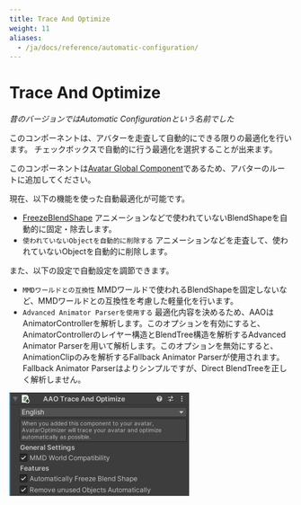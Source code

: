 ```yaml
---
title: Trace And Optimize
weight: 11
aliases:
  - /ja/docs/reference/automatic-configuration/
---
```


# Trace And Optimize

<i>昔のバージョンではAutomatic Configurationという名前でした</i>

このコンポーネントは、アバターを走査して自動的にできる限りの最適化を行います。
チェックボックスで自動的に行う最適化を選択することが出来ます。

このコンポーネントは[Avatar Global Component](../../component-kind/avatar-global-components)であるため、アバターのルートに追加してください。

現在、以下の機能を使った自動最適化が可能です。
- [FreezeBlendShape](../freeze-blendshape)
  アニメーションなどで使われていないBlendShapeを自動的に固定・除去します。
- `使われていないObjectを自動的に削除する`
  アニメーションなどを走査して、使われていないObjectを自動的に削除します。

また、以下の設定で自動設定を調節できます。
- `MMDワールドとの互換性`
  MMDワールドで使われるBlendShapeを固定しないなど、MMDワールドとの互換性を考慮した軽量化を行います。
- `Advanced Animator Parserを使用する`
  最適化内容を決めるため、AAOはAnimatorControllerを解析します。このオプションを有効にすると、AnimatorControllerのレイヤー構造とBlendTree構造を解析するAdvanced Animator Parserを用いて解析します。このオプションを無効にすると、AnimationClipのみを解析するFallback Animator Parserが使用されます。Fallback Animator Parserはよりシンプルですが、Direct BlendTreeを正しく解析しません。

![component.png](component.png)
